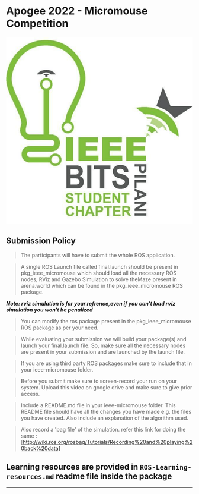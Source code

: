 


# Apogee 2022 - Micromouse Competition


![logo](assets/logo.png)

## Submission Policy

>The participants will have to submit the whole ROS application.


>A single ROS Launch file called final.launch should be present in pkg_ieee_micromouse which should load all the necessary ROS nodes, RViz and Gazebo Simulation to solve theMaze present in arena.world which can be found in the pkg_ieee_micromouse ROS package.


***Note: rviz simulation is for your refrence,even if you can't load rviz simulation you won't be penalized***

>You can modify the ros package present in the pkg_ieee_micromouse ROS package as per your need.


>While evaluating your submission we will build your package(s) and launch your final.launch file. So, make sure all the necessary nodes are present in your submission and are launched by the launch file.


>If you are using third party ROS packages make sure to include that in your ieee-micromouse folder.


>Before you submit make sure to screen-record your run on your system. Upload this video on google drive and make sure to give prior access.


>Include a README.md file in your ieee-micromouse folder. This README file should have all the changes you have made e.g. the files you have created. Also include an explanation of the algorithm used.


>Also record a 'bag file' of the simulation. refer this link for doing the same : [http://wiki.ros.org/rosbag/Tutorials/Recording%20and%20playing%20back%20data]


## Learning resources are provided in ```ROS-Learning-resources.md``` readme file inside the package

***


